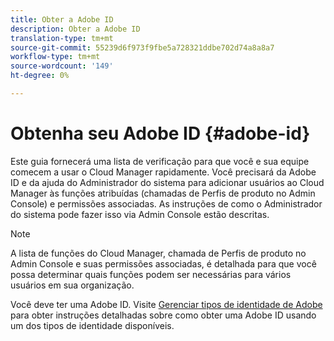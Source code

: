 ```yaml
---
title: Obter a Adobe ID
description: Obter a Adobe ID
translation-type: tm+mt
source-git-commit: 55239d6f973f9fbe5a728321ddbe702d74a8a8a7
workflow-type: tm+mt
source-wordcount: '149'
ht-degree: 0%

---
```



# Obtenha seu Adobe ID {#adobe-id}

Este guia fornecerá uma lista de verificação para que você e sua equipe comecem a usar o Cloud Manager rapidamente. Você precisará da Adobe ID e da ajuda do Administrador do sistema para adicionar usuários ao Cloud Manager às funções atribuídas (chamadas de Perfis de produto no Admin Console) e permissões associadas. As instruções de como o Administrador do sistema pode fazer isso via Admin Console estão descritas.

>[!NOTE]
>A lista de funções do Cloud Manager, chamada de Perfis de produto no Admin Console e suas permissões associadas, é detalhada para que você possa determinar quais funções podem ser necessárias para vários usuários em sua organização.

Você deve ter uma Adobe ID. Visite [Gerenciar tipos de identidade de Adobe](https://helpx.adobe.com/enterprise/admin-guide.html/enterprise/using/identity.ug.html) para obter instruções detalhadas sobre como obter uma Adobe ID usando um dos tipos de identidade disponíveis.
